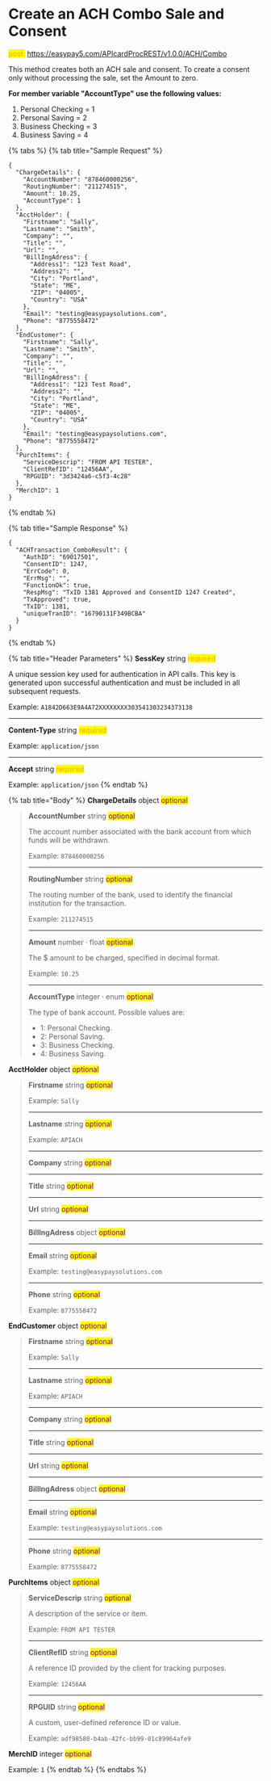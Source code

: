 # Create an ACH Combo Sale and Consent

<mark style="color:orange;">post:</mark> https://easypay5.com/APIcardProcREST/v1.0.0/ACH/Combo

This method creates both an ACH sale and consent. To create a consent only without processing the sale, set the Amount to zero.

**For member variable "AccountType" use the following values:**

1. Personal Checking = 1
2. Personal Saving = 2
3. Business Checking = 3
4. Business Saving = 4

{% tabs %}
{% tab title="Sample Request" %}
```clike
{
  "ChargeDetails": {
    "AccountNumber": "878460000256",
    "RoutingNumber": "211274515",
    "Amount": 10.25,
    "AccountType": 1
  },
  "AcctHolder": {
    "Firstname": "Sally",
    "Lastname": "Smith",
    "Company": "",
    "Title": "",
    "Url": "",
    "BillIngAdress": {
      "Address1": "123 Test Road",
      "Address2": "",
      "City": "Portland",
      "State": "ME",
      "ZIP": "04005",
      "Country": "USA"
    },
    "Email": "testing@easypaysolutions.com",
    "Phone": "8775558472"
  },
  "EndCustomer": {
    "Firstname": "Sally",
    "Lastname": "Smith",
    "Company": "",
    "Title": "",
    "Url": "",
    "BillIngAdress": {
      "Address1": "123 Test Road",
      "Address2": "",
      "City": "Portland",
      "State": "ME",
      "ZIP": "04005",
      "Country": "USA"
    },
    "Email": "testing@easypaysolutions.com",
    "Phone": "8775558472"
  },
  "PurchItems": {
    "ServiceDescrip": "FROM API TESTER",
    "ClientRefID": "12456AA",
    "RPGUID": "3d3424a6-c5f3-4c28"
  },
  "MerchID": 1
}
```
{% endtab %}

{% tab title="Sample Response" %}
```clike
{
  "ACHTransaction_ComboResult": {
    "AuthID": "69017501",
    "ConsentID": 1247,
    "ErrCode": 0,
    "ErrMsg": "",
    "FunctionOk": true,
    "RespMsg": "TxID 1381 Approved and ConsentID 1247 Created",
    "TxApproved": true,
    "TxID": 1381,
    "uniqueTranID": "16790131F349BCBA"
  }
}
```
{% endtab %}

{% tab title="Header Parameters" %}
**SessKey** string <mark style="color:orange;">required</mark>

A unique session key used for authentication in API calls. This key is generated upon successful authentication and must be included in all subsequent requests.

Example: `A1842D663E9A4A72XXXXXXXX303541303234373138`

***

**Content-Type** string <mark style="color:orange;">required</mark>

Example: `application/json`

***

**Accept** string <mark style="color:orange;">required</mark>

Example: `application/json`
{% endtab %}

{% tab title="Body" %}
**ChargeDetails** object <mark style="color:purple;">optional</mark>

> **AccountNumber** string <mark style="color:purple;">optional</mark>
>
> The account number associated with the bank account from which funds will be withdrawn.
>
> Example: `878460000256`
>
> ***
>
> **RoutingNumber** string <mark style="color:purple;">optional</mark>
>
> The routing number of the bank, used to identify the financial institution for the transaction.
>
> Example: `211274515`
>
> ***
>
> **Amount** number · float <mark style="color:purple;">optional</mark>
>
> The $ amount to be charged, specified in decimal format.
>
> Example: `10.25`
>
> ***
>
> **AccountType** integer · enum <mark style="color:purple;">optional</mark>
>
> The type of bank account. Possible values are:
>
> * 1: Personal Checking.
> * 2: Personal Saving.
> * 3: Business Checking.
> * 4: Business Saving.

**AcctHolder** object <mark style="color:purple;">optional</mark>

> **Firstname** string <mark style="color:purple;">optional</mark>
>
> Example: `Sally`
>
> ***
>
> **Lastname** string <mark style="color:purple;">optional</mark>
>
> Example: `APIACH`
>
> ***
>
> **Company** string <mark style="color:purple;">optional</mark>
>
> ***
>
> **Title** string <mark style="color:purple;">optional</mark>
>
> ***
>
> **Url** string <mark style="color:purple;">optional</mark>
>
> ***
>
> **BillIngAdress** object <mark style="color:purple;">optional</mark>
>
> ***
>
> **Email** string <mark style="color:purple;">optional</mark>
>
> Example: `testing@easypaysolutions.com`
>
> ***
>
> **Phone** string <mark style="color:purple;">optional</mark>
>
> Example: `8775558472`

**EndCustomer** object <mark style="color:purple;">optional</mark>

> **Firstname** string <mark style="color:purple;">optional</mark>
>
> Example: `Sally`
>
> ***
>
> **Lastname** string <mark style="color:purple;">optional</mark>
>
> Example: `APIACH`
>
> ***
>
> **Company** string <mark style="color:purple;">optional</mark>
>
> ***
>
> **Title** string <mark style="color:purple;">optional</mark>
>
> ***
>
> **Url** string <mark style="color:purple;">optional</mark>
>
> ***
>
> **BillIngAdress** object <mark style="color:purple;">optional</mark>
>
> ***
>
> **Email** string <mark style="color:purple;">optional</mark>
>
> Example: `testing@easypaysolutions.com`
>
> ***
>
> **Phone** string <mark style="color:purple;">optional</mark>
>
> Example: `8775558472`

**PurchItems** object <mark style="color:purple;">optional</mark>

> **ServiceDescrip** string <mark style="color:purple;">optional</mark>
>
> A description of the service or item.
>
> Example: `FROM API TESTER`
>
> ***
>
> **ClientRefID** string <mark style="color:purple;">optional</mark>
>
> A reference ID provided by the client for tracking purposes.
>
> Example: `12456AA`
>
> ***
>
> **RPGUID** string <mark style="color:purple;">optional</mark>
>
> A custom, user-defined reference ID or value.
>
> Example: `adf98580-b4ab-42fc-bb99-01c89964afe9`

**MerchID** integer <mark style="color:purple;">optional</mark>

Example: `1`
{% endtab %}
{% endtabs %}
